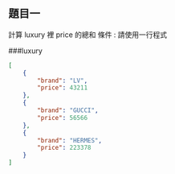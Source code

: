 ## 題目一   
計算 luxury 裡 price 的總和
條件 : 請使用一行程式

###luxury
```json
[
    {
        "brand": "LV",
        "price": 43211
    },
    {
        "brand": "GUCCI",
        "price": 56566
    },
    {
        "brand": "HERMES",
        "price": 223378
    }
]
```
